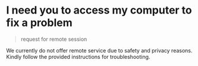 # I need you to access my computer to fix a problem
> request for remote session

We currently do not offer remote service due to safety and privacy reasons. Kindly follow the provided instructions for troubleshooting.